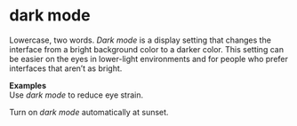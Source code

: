 # dark mode

Lowercase, two words. 
*Dark mode* is a display setting that changes the interface from a bright background color to a darker color. This setting can be easier on the eyes in lower-light environments and for people who prefer interfaces that aren’t as bright.

**Examples**  
Use *dark mode* to reduce eye strain. 

Turn on *dark mode* automatically at sunset. 

